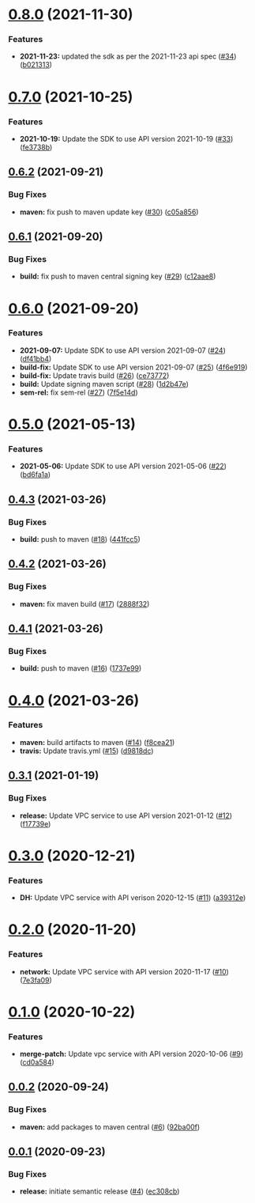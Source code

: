# [0.8.0](https://github.com/IBM/vpc-java-sdk/compare/0.7.0...0.8.0) (2021-11-30)


### Features

* **2021-11-23:** updated the sdk as per the 2021-11-23 api spec ([#34](https://github.com/IBM/vpc-java-sdk/issues/34)) ([b021313](https://github.com/IBM/vpc-java-sdk/commit/b021313578d2d94a2ed2ee78ddaa271c8a2373e7))

# [0.7.0](https://github.com/IBM/vpc-java-sdk/compare/0.6.2...0.7.0) (2021-10-25)


### Features

* **2021-10-19:** Update the SDK to use API version 2021-10-19 ([#33](https://github.com/IBM/vpc-java-sdk/issues/33)) ([fe3738b](https://github.com/IBM/vpc-java-sdk/commit/fe3738bdb904dbc1f1e15b27980130f4f7d6ab0d))

## [0.6.2](https://github.com/IBM/vpc-java-sdk/compare/0.6.1...0.6.2) (2021-09-21)


### Bug Fixes

* **maven:** fix push to maven update key ([#30](https://github.com/IBM/vpc-java-sdk/issues/30)) ([c05a856](https://github.com/IBM/vpc-java-sdk/commit/c05a85678b0016364158cbea401bdf7d2313ca1f))

## [0.6.1](https://github.com/IBM/vpc-java-sdk/compare/0.6.0...0.6.1) (2021-09-20)


### Bug Fixes

* **build:** fix push to maven central signing key ([#29](https://github.com/IBM/vpc-java-sdk/issues/29)) ([c12aae8](https://github.com/IBM/vpc-java-sdk/commit/c12aae8a065f77e499018666d9874d81c47a916b))

# [0.6.0](https://github.com/IBM/vpc-java-sdk/compare/0.5.0...0.6.0) (2021-09-20)


### Features

* **2021-09-07:** Update SDK to use API version 2021-09-07 ([#24](https://github.com/IBM/vpc-java-sdk/issues/24)) ([df41bb4](https://github.com/IBM/vpc-java-sdk/commit/df41bb44defb5c27d6e50f3c209605feb21b8170))
* **build-fix:** Update SDK to use API version 2021-09-07 ([#25](https://github.com/IBM/vpc-java-sdk/issues/25)) ([4f6e919](https://github.com/IBM/vpc-java-sdk/commit/4f6e919f33e6bb1aabde0e9512755dc0c74b4d3f))
* **build-fix:** Update travis build ([#26](https://github.com/IBM/vpc-java-sdk/issues/26)) ([ce73772](https://github.com/IBM/vpc-java-sdk/commit/ce73772f321904dd07d49d2923e0f37888bc3ef2))
* **build:** Update signing maven script ([#28](https://github.com/IBM/vpc-java-sdk/issues/28)) ([1d2b47e](https://github.com/IBM/vpc-java-sdk/commit/1d2b47e1079a4b03d84bc1377c7d985cd6aa7e08))
* **sem-rel:** fix sem-rel ([#27](https://github.com/IBM/vpc-java-sdk/issues/27)) ([7f5e14d](https://github.com/IBM/vpc-java-sdk/commit/7f5e14d6f46a795afbf0077cfc663469005987f4))

# [0.5.0](https://github.com/IBM/vpc-java-sdk/compare/0.4.3...0.5.0) (2021-05-13)


### Features

* **2021-05-06:** Update SDK to use API version 2021-05-06 ([#22](https://github.com/IBM/vpc-java-sdk/issues/22)) ([bd6fa1a](https://github.com/IBM/vpc-java-sdk/commit/bd6fa1a262215b97778b3c46d6388296ab1b500c))

## [0.4.3](https://github.com/IBM/vpc-java-sdk/compare/0.4.2...0.4.3) (2021-03-26)


### Bug Fixes

* **build:** push to maven ([#18](https://github.com/IBM/vpc-java-sdk/issues/18)) ([441fcc5](https://github.com/IBM/vpc-java-sdk/commit/441fcc5ad701e424350d34847a3fee36d2435097))

## [0.4.2](https://github.com/IBM/vpc-java-sdk/compare/0.4.1...0.4.2) (2021-03-26)


### Bug Fixes

* **maven:** fix maven build ([#17](https://github.com/IBM/vpc-java-sdk/issues/17)) ([2888f32](https://github.com/IBM/vpc-java-sdk/commit/2888f3244975d168dfb7f5a6031bf04d49d2415f))

## [0.4.1](https://github.com/IBM/vpc-java-sdk/compare/0.4.0...0.4.1) (2021-03-26)


### Bug Fixes

* **build:** push to maven ([#16](https://github.com/IBM/vpc-java-sdk/issues/16)) ([1737e99](https://github.com/IBM/vpc-java-sdk/commit/1737e9925b43f38a9b9d750d7cd575c452837b69))

# [0.4.0](https://github.com/IBM/vpc-java-sdk/compare/0.3.1...0.4.0) (2021-03-26)


### Features

* **maven:** build artifacts to maven ([#14](https://github.com/IBM/vpc-java-sdk/issues/14)) ([f8cea21](https://github.com/IBM/vpc-java-sdk/commit/f8cea2199f9a29a778aac2552e9a5d5305c544e5))
* **travis:** Update travis.yml ([#15](https://github.com/IBM/vpc-java-sdk/issues/15)) ([d9818dc](https://github.com/IBM/vpc-java-sdk/commit/d9818dcf4afcf6e491329f48312ac5798e8b2ed5))

## [0.3.1](https://github.com/IBM/vpc-java-sdk/compare/0.3.0...0.3.1) (2021-01-19)


### Bug Fixes

* **release:** Update VPC service to use API version 2021-01-12 ([#12](https://github.com/IBM/vpc-java-sdk/issues/12)) ([f17739e](https://github.com/IBM/vpc-java-sdk/commit/f17739e3362ce1de62415f689a93b2d479e6e0e3))

# [0.3.0](https://github.com/IBM/vpc-java-sdk/compare/0.2.0...0.3.0) (2020-12-21)


### Features

* **DH:** Update VPC service with API verison 2020-12-15 ([#11](https://github.com/IBM/vpc-java-sdk/issues/11)) ([a39312e](https://github.com/IBM/vpc-java-sdk/commit/a39312e73b24eee53f25f14581fc8561dc28dec4))

# [0.2.0](https://github.com/IBM/vpc-java-sdk/compare/0.1.0...0.2.0) (2020-11-20)


### Features

* **network:** Update VPC service with API version 2020-11-17 ([#10](https://github.com/IBM/vpc-java-sdk/issues/10)) ([7e3fa09](https://github.com/IBM/vpc-java-sdk/commit/7e3fa098db562ddb73b1b484dd3ba7ce26a801a3))

# [0.1.0](https://github.com/IBM/vpc-java-sdk/compare/0.0.2...0.1.0) (2020-10-22)


### Features

* **merge-patch:** Update vpc service with API version 2020-10-06 ([#9](https://github.com/IBM/vpc-java-sdk/issues/9)) ([cd0a584](https://github.com/IBM/vpc-java-sdk/commit/cd0a58404bad800cfe4dec9ff51d240bad11c6cc))

## [0.0.2](https://github.com/IBM/vpc-java-sdk/compare/0.0.1...0.0.2) (2020-09-24)


### Bug Fixes

* **maven:** add packages to maven central ([#6](https://github.com/IBM/vpc-java-sdk/issues/6)) ([92ba00f](https://github.com/IBM/vpc-java-sdk/commit/92ba00f52cedab813faf5a826a82ed637490cba3))

## [0.0.1](https://github.com/IBM/vpc-java-sdk/compare/0.0.0...0.0.1) (2020-09-23)


### Bug Fixes

* **release:** initiate semantic release ([#4](https://github.com/IBM/vpc-java-sdk/issues/4)) ([ec308cb](https://github.com/IBM/vpc-java-sdk/commit/ec308cbedcde6d33343518e95da08dabfc7ebddf))
